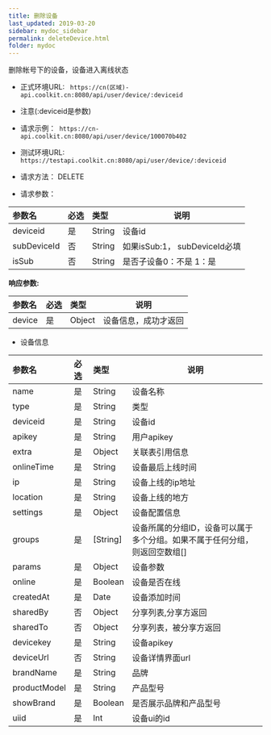 ```yaml
---
title: 删除设备
last_updated: 2019-03-20
sidebar: mydoc_sidebar
permalink: deleteDevice.html
folder: mydoc
---
```


删除帐号下的设备，设备进入离线状态
- 正式环境URL: ``` https://cn(区域)-api.coolkit.cn:8080/api/user/device/:deviceid``` 
- 注意(:deviceid是参数)
- 请求示例：``` https://cn-api.coolkit.cn:8080/api/user/device/100070b402``` 
- 测试环境URL: ``` https://testapi.coolkit.cn:8080/api/user/device/:deviceid``` 

- 请求方法： DELETE

- 请求参数：

|参数名|必选|类型|说明|
|:----    |:---|:----- |-----   |
|deviceid     |是  |String | 设备id |
|subDeviceId |否  |String | 如果isSub:1， subDeviceId必填 |
|isSub |否  |String | 是否子设备0：不是   1：是 |

**响应参数:**

|参数名|必选|类型|说明|
|:----    |:---|:----- |-----   |
|device |是  |Object | 设备信息，成功才返回  |

- 设备信息

|参数名|必选|类型|说明|
|:----    |:---|:----- |-----   |
|name |是  |String | 设备名称  |
|type |是  |String | 类型  |
|deviceid |是  |String | 设备id  |
|apikey |是  |String | 用户apikey  |
|extra |是  |Object | 关联表引用信息  |
|onlineTime |是  |String | 设备最后上线时间  |
|ip |是  |String | 设备上线的ip地址  |
|location |是  |String | 设备上线的地方  |
|settings |是  |Object | 设备配置信息  |
|groups |是  | [String] | 设备所属的分组ID，设备可以属于多个分组。如果不属于任何分组，则返回空数组[]  |
|params |是  |Object | 设备参数  |
|online |是  |Boolean | 设备是否在线  |
|createdAt |是  |Date | 设备添加时间  |
|sharedBy |否  |Object | 分享列表,分享方返回  |
|sharedTo |否  |Object | 分享列表，被分享方返回  |
|devicekey |是  |String | 设备apikey  |
|deviceUrl |否  |String | 设备详情界面url  |
|brandName |是  |String | 品牌  |
|productModel |是  |String | 产品型号  |
|showBrand |是  |Boolean | 是否展示品牌和产品型号  |
|uiid |是  | Int | 设备ui的id  |



